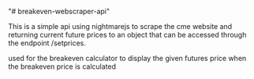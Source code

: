 "# breakeven-webscraper-api" 

This is a simple api using nightmarejs to scrape the cme website and returning current future prices to an object that can be accessed through the endpoint /setprices.

used for the breakeven calculator to display the given futures price when the breakeven price is calculated